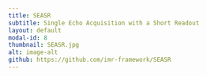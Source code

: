 ```yaml
---
title: SEASR
subtitle: Single Echo Acquisition with a Short Readout
layout: default
modal-id: 8
thumbnail: SEASR.jpg
alt: image-alt
github: https://github.com/imr-framework/SEASR
---
```


